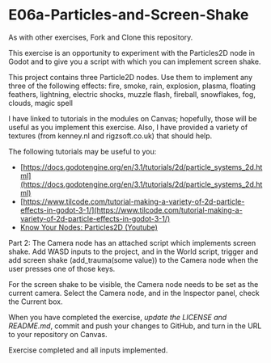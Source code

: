 # E06a-Particles-and-Screen-Shake

As with other exercises, Fork and Clone this repository.

This exercise is an opportunity to experiment with the Particles2D node in Godot and to give you a script with which you can implement screen shake.

This project contains three Particle2D nodes. Use them to implement any three of the following effects:  fire, smoke, rain, explosion, plasma, floating feathers, lightning, electric shocks, muzzle flash, fireball, snowflakes, fog, clouds, magic spell

I have linked to tutorials in the modules on Canvas; hopefully, those will be useful as you implement this exercise. Also, I have provided a variety of textures (from kenney.nl and rigzsoft.co.uk) that should help.

The following tutorials may be useful to you:
 - [https://docs.godotengine.org/en/3.1/tutorials/2d/particle_systems_2d.html](https://docs.godotengine.org/en/3.1/tutorials/2d/particle_systems_2d.html)
 - [https://www.tilcode.com/tutorial-making-a-variety-of-2d-particle-effects-in-godot-3-1/](https://www.tilcode.com/tutorial-making-a-variety-of-2d-particle-effects-in-godot-3-1/)
 - [Know Your Nodes: Particles2D (Youtube)](https://www.youtube.com/watch?v=awBfTnmgn7k)

Part 2: The Camera node has an attached script which implements screen shake. Add WASD inputs to the project, and in the World script, trigger and add screen shake (add_trauma(some value)) to the Camera node when the user presses one of those keys.

For the screen shake to be visible, the Camera node needs to be set as the current camera. Select the Camera node, and in the Inspector panel, check the Current box.

When you have completed the exercise, *update the LICENSE and README.md*, commit and push your changes to GitHub, and turn in the URL to your repository on Canvas.

Exercise completed and all inputs implemented.